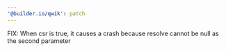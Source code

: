 ```yaml
---
'@builder.io/qwik': patch
---
```


FIX: When csr is true, it causes a crash because resolve cannot be null as the second parameter
